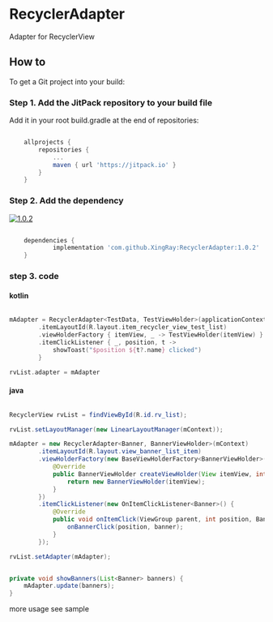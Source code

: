 # RecyclerAdapter
Adapter for RecyclerView

## How to 
To get a Git project into your build:

### Step 1. Add the JitPack repository to your build file

Add it in your root build.gradle at the end of repositories:

``` groovy

	allprojects {
		repositories {
			...
			maven { url 'https://jitpack.io' }
		}
	}

```

### Step 2. Add the dependency

[![1.0.2](https://jitpack.io/v/XingRay/RecyclerAdapter.svg)](https://jitpack.io/#XingRay/RecyclerAdapter)

``` groovy

	dependencies {
	        implementation 'com.github.XingRay:RecyclerAdapter:1.0.2'
	}

```

### step 3. code

#### kotlin 

```kotlin

mAdapter = RecyclerAdapter<TestData, TestViewHolder>(applicationContext)
		.itemLayoutId(R.layout.item_recycler_view_test_list)
		.viewHolderFactory { itemView, _ -> TestViewHolder(itemView) }
		.itemClickListener { _, position, t ->
			showToast("$position ${t?.name} clicked")
		}

rvList.adapter = mAdapter

```

#### java

```java

RecyclerView rvList = findViewById(R.id.rv_list);

rvList.setLayoutManager(new LinearLayoutManager(mContext));

mAdapter = new RecyclerAdapter<Banner, BannerViewHolder>(mContext)
		.itemLayoutId(R.layout.view_banner_list_item)
		.viewHolderFactory(new BaseViewHolderFactory<BannerViewHolder>() {
			@Override
			public BannerViewHolder createViewHolder(View itemView, int viewType) {
				return new BannerViewHolder(itemView);
			}
		})
		.itemClickListener(new OnItemClickListener<Banner>() {
			@Override
			public void onItemClick(ViewGroup parent, int position, Banner banner) {
				onBannerClick(position, banner);
			}
		});

rvList.setAdapter(mAdapter);

```

```java

private void showBanners(List<Banner> banners) {
    mAdapter.update(banners);
}

```

more usage see sample
